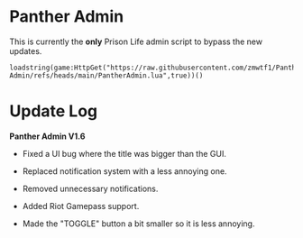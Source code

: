 # Panther Admin

This is currently the **only** Prison Life admin script to bypass the new updates.

```
loadstring(game:HttpGet("https://raw.githubusercontent.com/zmwtf1/Panther-Admin/refs/heads/main/PantherAdmin.lua",true))()
```

# Update Log

**Panther Admin V1.6**

- Fixed a UI bug where the title was bigger than the GUI.

- Replaced notification system with a less annoying one.

- Removed unnecessary notifications.

- Added Riot Gamepass support.

- Made the "TOGGLE" button a bit smaller so it is less annoying.
